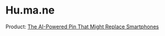 # Hu.ma.ne
Product: [The AI-Powered Pin That Might Replace Smartphones](https://youtu.be/5fQHAZWOUuY)

